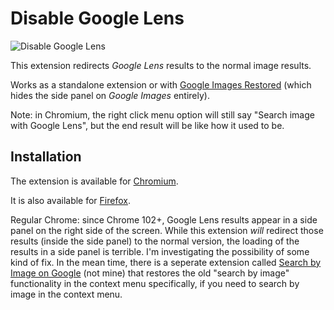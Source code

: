 # Disable Google Lens

![Disable Google Lens](https://i.jollo.org/93zaVjSJ.png)

This extension redirects *Google Lens* results to the normal image results.

Works as a standalone extension or with [Google Images Restored](https://github.com/fanfare/googleimagesrestored) (which hides the side panel on *Google Images* entirely).

Note: in Chromium, the right click menu option will still say "Search image with Google Lens", but the end result will be like how it used to be.

## Installation

The extension is available for [Chromium](https://chrome.google.com/webstore/detail/disable-google-lens/dkapjhgpncbeiebegegdbpgfoabdkilh).

It is also available for [Firefox](https://addons.mozilla.org/en-US/firefox/addon/disablegooglelens/).

Regular Chrome: since Chrome 102+, Google Lens results appear in a side panel on the right side of the screen. While this extension *will* redirect those results (inside the side panel) to the normal version, the loading of the results in a side panel is terrible. I'm investigating the possibility of some kind of fix. In the mean time, there is a seperate extension called [Search by Image on Google](https://github.com/Sukigu/search-by-image-on-google) (not mine) that restores the old "search by image" functionality in the context menu specifically, if you need to search by image in the context menu.
